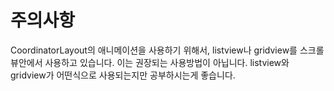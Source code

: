# 주의사항
CoordinatorLayout의 애니메이션을 사용하기 위해서, listview나 gridview를 스크롤뷰안에서 사용하고 있습니다.
이는 권장되는 사용방법이 아닙니다. listview와 gridview가 어떤식으로 사용되는지만 공부하시는게 좋습니다.
